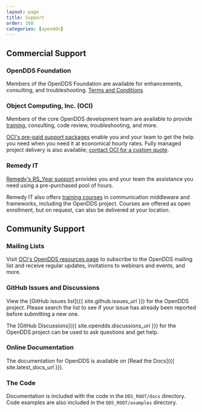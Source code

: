 ```yaml
---
layout: page
title: Support
order: 160
categories: [opendds]
---
```


## Commercial Support

### OpenDDS Foundation

Members of the OpenDDS Foundation are available for enhancements, consulting, and troubleshooting.
[Terms and Conditions](support_terms_and_conditions.pdf)

### Object Computing, Inc. (OCI)

Members of the core OpenDDS development team are available to provide [training](https://objectcomputing.com/products/opendds/training), consulting, code review, troubleshooting, and more.

[OCI's pre-paid support packages](https://objectcomputing.com/products/opendds/opendds-consulting-and-support) enable you and your team to get the help you need when you need it at economical hourly rates. Fully managed project delivery is also available; [contact OCI for a custom quote](https://objectcomputing.com/products/opendds/opendds-consulting-and-support#contact).

### Remedy IT

[Remedy's RS_Year support](https://www.remedy.nl/services/opensource-support.html) provides you and your team the assistance you need using a pre-purchased pool of hours.

Remedy IT also offers [training courses](https://www.remedy.nl/training/overview.html) in communication middleware and frameworks, including the OpenDDS project. Courses are offered as open enrollment, but on request, can also be delivered at your location.

## Community Support

### Mailing Lists

Visit [OCI's OpenDDS resources page](https://objectcomputing.com/products/opendds/resources) to subscribe to the OpenDDS mailing list and receive regular updates, invitations to webinars and events, and more.

### GitHub Issues and Discussions

View the [GitHub issues list]({{ site.github.issues_url }}) for the OpenDDS project. Please search the list to see if your issue has already been reported before submitting a new one.

The [GitHub Discussions]({{ site.opendds.discussions_uri }}) for the OpenDDS project can be used to ask questions and get help.

### Online Documentation

The documentation for OpenDDS is available on [Read the Docs]({{ site.latest_docs_url }}).

### The Code

Documentation is included with the code in the `DDS_ROOT/docs` directory.
Code examples are also included in the `DDS_ROOT/examples` directory.
